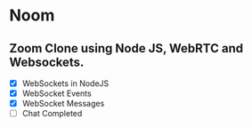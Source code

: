 # Noom

## Zoom Clone using Node JS, WebRTC and Websockets.

- [x] WebSockets in NodeJS
- [x] WebSocket Events
- [x] WebSocket Messages
- [ ] Chat Completed
